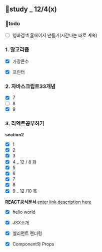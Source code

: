 ## 👥study _ 12/4(x)
###  **💪todo**

 - [ ] 영화검색 홈페이지 만들기(시간나는 대로 계속)

### 1. **알고리즘**
 - [x] 가장큰수
  - [x] 프린터


### 2. **자바스크립트33개념**
 - [x] 7
- [ ] 8
- [x] 9

### 3. **리엑트공부하기**
**section2**
- [x] 1
- [x] 2
- [x] 3
- [x] 4 _ 12 / 8 화
- [x] 5
- [x] 6
- [x] 7
- [x] 8
- [x] 9 _ 12 /10 목

**REACT공식문서**
[enter link description here](https://ko.reactjs.org/docs/getting-started.html)
- [x] hello world
- [x] JSX소개
- [x] 엘리먼트 렌더링
- [x] Component와 Props

